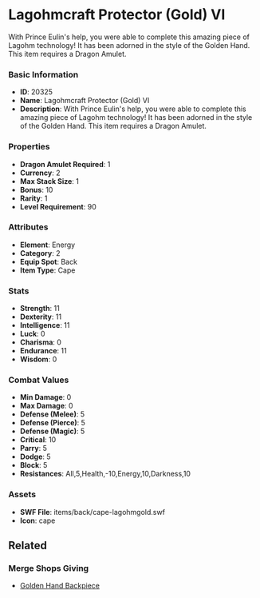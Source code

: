 # Lagohmcraft Protector (Gold) VI

With Prince Eulin's help, you were able to complete this amazing piece of Lagohm technology! It has been adorned in the style of the Golden Hand. This item requires a Dragon Amulet.

### Basic Information

- **ID**: 20325
- **Name**: Lagohmcraft Protector (Gold) VI
- **Description**: With Prince Eulin&#039;s help, you were able to complete this amazing piece of Lagohm technology! It has been adorned in the style of the Golden Hand. This item requires a Dragon Amulet.

### Properties

- **Dragon Amulet Required**: 1
- **Currency**: 2
- **Max Stack Size**: 1
- **Bonus**: 10
- **Rarity**: 1
- **Level Requirement**: 90

### Attributes

- **Element**: Energy
- **Category**: 2
- **Equip Spot**: Back
- **Item Type**: Cape

### Stats

- **Strength**: 11
- **Dexterity**: 11
- **Intelligence**: 11
- **Luck**: 0
- **Charisma**: 0
- **Endurance**: 11
- **Wisdom**: 0

### Combat Values

- **Min Damage**: 0
- **Max Damage**: 0
- **Defense (Melee)**: 5
- **Defense (Pierce)**: 5
- **Defense (Magic)**: 5
- **Critical**: 10
- **Parry**: 5
- **Dodge**: 5
- **Block**: 5
- **Resistances**: All,5,Health,-10,Energy,10,Darkness,10

### Assets

- **SWF File**: items/back/cape-lagohmgold.swf
- **Icon**: cape

## Related

### Merge Shops Giving

- [Golden Hand Backpiece](../merge-shops/346-golden-hand-backpiece.md)

